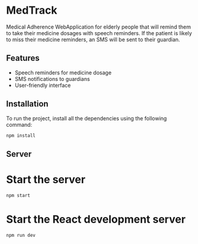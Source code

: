 # MedTrack

Medical Adherence WebApplication for elderly people that will remind them to take their medicine dosages with speech reminders. If the patient is likely to miss their medicine reminders, an SMS will be sent to their guardian.

## Features

- Speech reminders for medicine dosage
- SMS notifications to guardians
- User-friendly interface

## Installation

To run the project, install all the dependencies using the following command:

```sh
npm install
```

## Server

# Start the server
```sh
npm start
```

# Start the React development server
```sh
npm run dev
```
